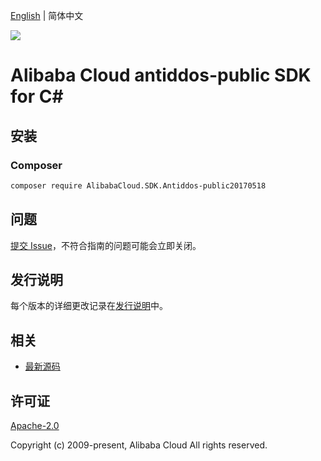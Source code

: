 [English](README.md) | 简体中文

![](https://aliyunsdk-pages.alicdn.com/icons/AlibabaCloud.svg)

# Alibaba Cloud antiddos-public SDK for C#

## 安装

### Composer

```bash
composer require AlibabaCloud.SDK.Antiddos-public20170518
```

## 问题

[提交 Issue](https://github.com/aliyun/alibabacloud-csharp-sdk/issues/new)，不符合指南的问题可能会立即关闭。

## 发行说明

每个版本的详细更改记录在[发行说明](./ChangeLog.md)中。

## 相关

* [最新源码](https://github.com/aliyun/alibabacloud-csharp-sdk/)

## 许可证

[Apache-2.0](http://www.apache.org/licenses/LICENSE-2.0)

Copyright (c) 2009-present, Alibaba Cloud All rights reserved.
